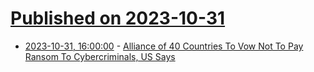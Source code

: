 # [Published on 2023-10-31](index.md)

* [2023-10-31, 16:00:00](https://news.slashdot.org/story/23/10/31/1546219/alliance-of-40-countries-to-vow-not-to-pay-ransom-to-cybercriminals-us-says?utm_source=rss1.0mainlinkanon&utm_medium=feed) - [Alliance of 40 Countries To Vow Not To Pay Ransom To Cybercriminals, US Says](https://news.slashdot.org/story/23/10/31/1546219/alliance-of-40-countries-to-vow-not-to-pay-ransom-to-cybercriminals-us-says?utm_source=rss1.0mainlinkanon&utm_medium=feed)
